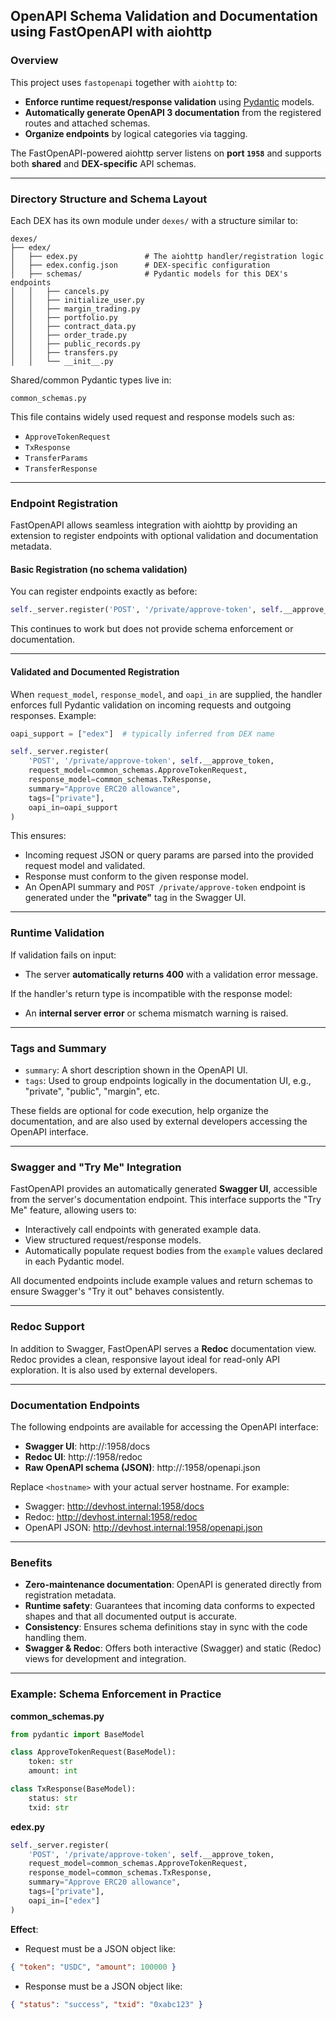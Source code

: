 ## OpenAPI Schema Validation and Documentation using FastOpenAPI with aiohttp

### Overview

This project uses `fastopenapi` together with `aiohttp` to:

- **Enforce runtime request/response validation** using [Pydantic](https://docs.pydantic.dev/latest/) models.
- **Automatically generate OpenAPI 3 documentation** from the registered routes and attached schemas.
- **Organize endpoints** by logical categories via tagging.

The FastOpenAPI-powered aiohttp server listens on **port `1958`** and supports both **shared** and **DEX-specific** API schemas.

* * *

### Directory Structure and Schema Layout

Each DEX has its own module under `dexes/` with a structure similar to:

```
dexes/
├── edex/
│   ├── edex.py               # The aiohttp handler/registration logic
│   ├── edex.config.json      # DEX-specific configuration
│   ├── schemas/              # Pydantic models for this DEX's endpoints
│   │   ├── cancels.py
│   │   ├── initialize_user.py
│   │   ├── margin_trading.py
│   │   ├── portfolio.py
│   │   ├── contract_data.py
│   │   ├── order_trade.py
│   │   ├── public_records.py
│   │   ├── transfers.py
│   │   └── __init__.py
```

Shared/common Pydantic types live in:

```
common_schemas.py
```

This file contains widely used request and response models such as:

- `ApproveTokenRequest`
- `TxResponse`
- `TransferParams`
- `TransferResponse`

* * *

### Endpoint Registration

FastOpenAPI allows seamless integration with aiohttp by providing an extension to register endpoints with optional validation and documentation metadata.

#### Basic Registration (no schema validation)

You can register endpoints exactly as before:

```python
self._server.register('POST', '/private/approve-token', self.__approve_token)
```

This continues to work but does not provide schema enforcement or documentation.

* * *

#### Validated and Documented Registration

When `request_model`, `response_model`, and `oapi_in` are supplied, the handler enforces full Pydantic validation on incoming requests and outgoing responses. Example:

```python
oapi_support = ["edex"]  # typically inferred from DEX name

self._server.register(
    'POST', '/private/approve-token', self.__approve_token,
    request_model=common_schemas.ApproveTokenRequest,
    response_model=common_schemas.TxResponse,
    summary="Approve ERC20 allowance",
    tags=["private"],
    oapi_in=oapi_support
)
```

This ensures:

- Incoming request JSON or query params are parsed into the provided request model and validated.
- Response must conform to the given response model.
- An OpenAPI summary and `POST /private/approve-token` endpoint is generated under the **"private"** tag in the Swagger UI.

* * *

### Runtime Validation

If validation fails on input:

- The server **automatically returns 400** with a validation error message.

If the handler's return type is incompatible with the response model:

- An **internal server error** or schema mismatch warning is raised.

* * *

### Tags and Summary

- `summary`: A short description shown in the OpenAPI UI.
- `tags`: Used to group endpoints logically in the documentation UI, e.g., "private", "public", "margin", etc.

These fields are optional for code execution, help organize the documentation, and are also used by external developers accessing the OpenAPI interface.

* * *

### Swagger and "Try Me" Integration

FastOpenAPI provides an automatically generated **Swagger UI**, accessible from the server's documentation endpoint. This interface supports the "Try Me" feature, allowing users to:

- Interactively call endpoints with generated example data.
- View structured request/response models.
- Automatically populate request bodies from the `example` values declared in each Pydantic model.

All documented endpoints include example values and return schemas to ensure Swagger's "Try it out" behaves consistently.

* * *

### Redoc Support

In addition to Swagger, FastOpenAPI serves a **Redoc** documentation view. Redoc provides a clean, responsive layout ideal for read-only API exploration. It is also used by external developers.

* * *

### Documentation Endpoints

The following endpoints are available for accessing the OpenAPI interface:

- **Swagger UI**: http://<hostname>:1958/docs</hostname>
- **Redoc UI**: http://<hostname>:1958/redoc</hostname>
- **Raw OpenAPI schema (JSON)**: http://<hostname>:1958/openapi.json</hostname>

Replace `<hostname>` with your actual server hostname. For example:

- Swagger: http://devhost.internal:1958/docs
- Redoc: http://devhost.internal:1958/redoc
- OpenAPI JSON: http://devhost.internal:1958/openapi.json

* * *

### Benefits

- **Zero-maintenance documentation**: OpenAPI is generated directly from registration metadata.
- **Runtime safety**: Guarantees that incoming data conforms to expected shapes and that all documented output is accurate.
- **Consistency**: Ensures schema definitions stay in sync with the code handling them.
- **Swagger & Redoc**: Offers both interactive (Swagger) and static (Redoc) views for development and integration.

* * *

### Example: Schema Enforcement in Practice

**common_schemas.py**

```python
from pydantic import BaseModel

class ApproveTokenRequest(BaseModel):
    token: str
    amount: int

class TxResponse(BaseModel):
    status: str
    txid: str
```

**edex.py**

```python
self._server.register(
    'POST', '/private/approve-token', self.__approve_token,
    request_model=common_schemas.ApproveTokenRequest,
    response_model=common_schemas.TxResponse,
    summary="Approve ERC20 allowance",
    tags=["private"],
    oapi_in=["edex"]
)
```

**Effect**:

- Request must be a JSON object like:

```json
{ "token": "USDC", "amount": 100000 }
```

- Response must be a JSON object like:

```json
{ "status": "success", "txid": "0xabc123" }
```


